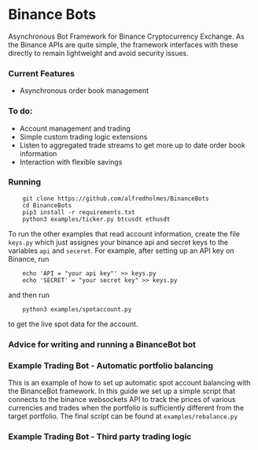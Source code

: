 # Binance Bots
Asynchronous Bot Framework for Binance Cryptocurrency Exchange. As the Binance APIs are quite simple, the framework interfaces with these directly to remain lightweight and avoid security issues.


### Current Features
- Asynchronous order book management


### To do:
- Account management and trading
- Simple custom trading logic extensions
- Listen to aggregated trade streams to get more up to date order book information
- Interaction with flexible savings 

### Running
		git clone https://github.com/alfredholmes/BinanceBots
		cd BinanceBots
		pip3 install -r requirements.txt
		python3 examples/ticker.py btcusdt ethusdt

To run the other examples that read account information, create the file `keys.py` which just assignes your binance api and secret keys to the variables `api` and `seceret`. For example, after setting up an API key on Binance, run

		echo 'API = "your api key"' >> keys.py
		echo 'SECRET' = "your secret key" >> keys.py

and then run

		python3 examples/spotaccount.py

to get the live spot data for the account.

### Advice for writing and running a BinanceBot bot

### Example Trading Bot - Automatic portfolio balancing
This is an example of how to set up automatic spot account balancing with the BinanceBot framework. In this guide we set up a simple script that connects to the binance websockets API to track the prices of various currencies and trades when the portfolio is sufficiently different from the target portfolio. The final script can be found at `examples/rebalance.py`

### Example Trading Bot - Third party trading logic

